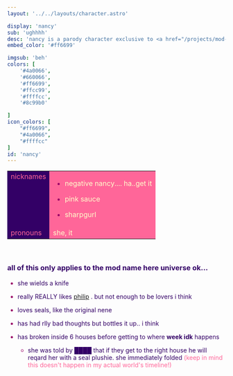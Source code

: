 ```yaml
---
layout: '../../layouts/character.astro'

display: 'nancy'
sub: 'ughhhh'
desc: 'nancy is a parody character exclusive to <a href="/projects/mod-name-here">mod name here</a>, she resembles "nene" from <a target="_blank" href="https://newgrounds.com/portal/view/770371">friday night funkin&apos;</a> and <a target="_blank" href="https://newgrounds.com/portal/view/310349">pico&apos;s school</a>'
embed_color: '#ff6699'

imgsub: 'beh'
colors: [
    '#4a0066',
    '#660066',
    '#ff6699',
    '#ffcc99',
    '#ffffcc',
    '#8c99b0'

]
icon_colors: [
    "#ff6699",
    "#4a0066",
    "#ffffcc"
]
id: 'nancy'
---
```

<style>
    :root {
        --header-color: #306;
        --header-logo-color-1: #ffc;
        --header-logo-color-2: #ff6699;

        --col-bright: #ffc;
        --col-light: #f9c;
        --col-main: #ff6699;
        --col-dim: #906;
        --col-dark: #306;

        --col-bg: #ffc;
        --col-char-bg: #ff6699;

        --col-link: #ff6699;
        --col-link-hover: #f9c;
    }

    html {
        color: var(--col-dark);
    }

    td {
        background-color: var(--col-main);
        color: var(--col-bright);
    }

    li::marker {
        color: var(--col-dim);  
    }

    td.name {
        background-color: var(--col-dark);
        color: var(--col-main);
        box-shadow: unset;
        align-content: start;
    }

    .white {
        color: var(--col-bright);
        background-color: var(--col-dark);
        padding: 3px;
        border-radius: 5px;
    }

    .black {
        color: var(--col-dark);
        background-color: var(--col-bright);
        padding: 3px;
        border-radius: 5px;
    }
</style>

<table>

<tr>
    <td class="name">nicknames</td>
    <td>

- negative nancy.... ha..get it
- pink sauce
- sharpgurl

    </td>
</tr>
<tr>
    <td class="name">pronouns</td>
    <td>she, it</td>
</tr>

</table>

<br/>

### all of this only applies to the mod name here universe ok...

- she wields a knife

- really REALLY likes [philip](/characters/philip)   . but not enough to be lovers i think

- loves seals, like the original nene

- has had rlly bad thoughts but bottles it up.. i think

- has broken inside 6 houses before getting to where **week idk** happens
    - she was told by ████ that if they get to the right house he will reqard her with a seal plushie. she immediately folded <span style="color: var(--col-main)">(keep in mind this doesn't happen in my actual world's timeline!)</span>